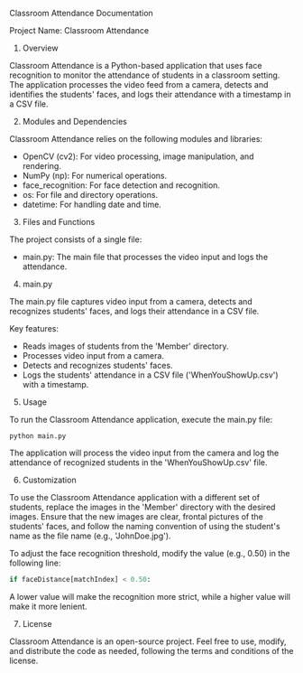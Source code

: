 Classroom Attendance Documentation

Project Name: Classroom Attendance

1. Overview

Classroom Attendance is a Python-based application that uses face recognition to monitor the attendance of students in a classroom setting. The application processes the video feed from a camera, detects and identifies the students' faces, and logs their attendance with a timestamp in a CSV file.

2. Modules and Dependencies

Classroom Attendance relies on the following modules and libraries:

- OpenCV (cv2): For video processing, image manipulation, and rendering.
- NumPy (np): For numerical operations.
- face_recognition: For face detection and recognition.
- os: For file and directory operations.
- datetime: For handling date and time.

3. Files and Functions

The project consists of a single file:

- main.py: The main file that processes the video input and logs the attendance.

4. main.py

The main.py file captures video input from a camera, detects and recognizes students' faces, and logs their attendance in a CSV file.

Key features:
- Reads images of students from the 'Member' directory.
- Processes video input from a camera.
- Detects and recognizes students' faces.
- Logs the students' attendance in a CSV file ('WhenYouShowUp.csv') with a timestamp.

5. Usage

To run the Classroom Attendance application, execute the main.py file:

```
python main.py
```

The application will process the video input from the camera and log the attendance of recognized students in the 'WhenYouShowUp.csv' file.

6. Customization

To use the Classroom Attendance application with a different set of students, replace the images in the 'Member' directory with the desired images. Ensure that the new images are clear, frontal pictures of the students' faces, and follow the naming convention of using the student's name as the file name (e.g., 'JohnDoe.jpg').

To adjust the face recognition threshold, modify the value (e.g., 0.50) in the following line:

```python
if faceDistance[matchIndex] < 0.50:
```

A lower value will make the recognition more strict, while a higher value will make it more lenient.

7. License

Classroom Attendance is an open-source project. Feel free to use, modify, and distribute the code as needed, following the terms and conditions of the license.
